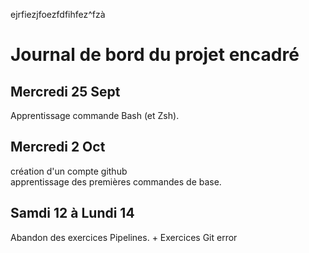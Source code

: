 ejrfiezjfoezfdfihfez^fzà
# Journal de bord du projet encadré

## Mercredi 25 Sept

Apprentissage commande Bash (et Zsh).

## Mercredi 2 Oct

création d'un compte github  
apprentissage des premières commandes de base.

## Samdi 12 à Lundi 14

Abandon des exercices Pipelines.
+
Exercices Git error
